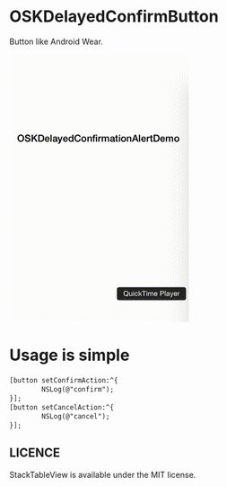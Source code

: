 # OSKDelayedConfirmButton
Button like Android Wear.

![](https://raw.githubusercontent.com/noppefoxwolf/OSKDelayedConfirmButton/master/sample.gif)

# Usage is simple

```
[button setConfirmAction:^{
        NSLog(@"confirm");
}];
[button setCancelAction:^{
        NSLog(@"cancel");
}];
```

## LICENCE
StackTableView is available under the MIT license.
